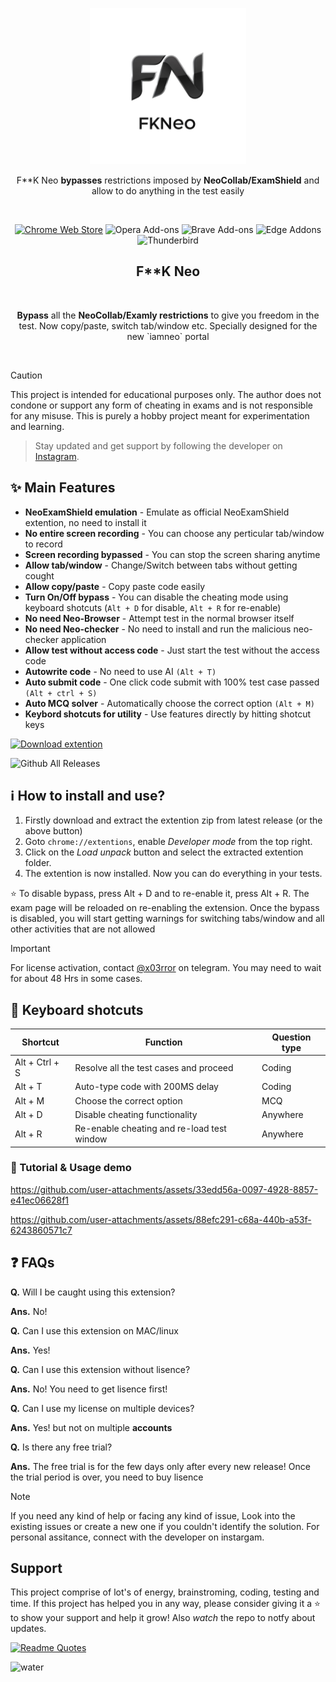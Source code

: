 
<p align="center"><a target="_blank" rel="noreferrer noopener"><img width="250" alt="F**k Neocollab extension" src="/fkneo.png"></a></p>
<p align="center">F**K Neo <strong>bypasses</strong> restrictions imposed by <strong>NeoCollab/ExamShield</strong> and allow to do anything in the test easily</p>
<br/>
<p align="center"><a rel="noreferrer noopener" href="https://chromewebstore.google.com/detail/neoexamshield/deojfdehldjjfmcjcfaojgaibalafifc"><img alt="Chrome Web Store" src="https://img.shields.io/badge/Chrome-141e24.svg?&style=for-the-badge&logo=google-chrome&logoColor=white"></a>
<a rel="noreferrer noopener"><img alt="Opera Add-ons" src="https://img.shields.io/badge/Opera-141e24.svg?&style=for-the-badge&logo=opera&logoColor=white"></a>
<a rel="noreferrer noopener"><img alt="Brave Add-ons" src="https://img.shields.io/badge/Brave-141e24.svg?&style=for-the-badge&logo=brave&logoColor=white"></a>
<a rel="noreferrer noopener"><img alt="Edge Addons" src="https://img.shields.io/badge/Edge-141e24.svg?&style=for-the-badge&logo=microsoft-edge&logoColor=white"></a>
<a el="noreferrer noopener"><img alt="Thunderbird" src="https://img.shields.io/badge/Thunderbird-141e24.svg?&style=for-the-badge&logo=thunderbird&logoColor=white"></a>

<h2 align="center">F**K Neo</h2>
<br/>
<p align="center"><strong>Bypass</strong> all the <strong>NeoCollab/Examly restrictions</strong> to give you freedom in the test. Now copy/paste, switch tab/window etc. Specially designed for the new `iamneo` portal</p>
<br/>    



> [!CAUTION]
> This project is intended for educational purposes only. The author does not condone or support any form of cheating in exams and is not responsible for any misuse. This is purely a hobby project meant for experimentation and learning.

> Stay updated and get support by following the developer on [Instagram](https://instagram.com/infrared.x).



## ✨ Main Features

- **NeoExamShield emulation** - Emulate as official NeoExamShield extention, no need to install it
- **No entire screen recording** - You can choose any perticular tab/window to record
- **Screen recording bypassed** - You can stop the screen sharing anytime
- **Allow tab/window** - Change/Switch between tabs without getting cought
- **Allow copy/paste** - Copy paste code easily
- **Turn On/Off bypass** - You can disable the cheating mode using keyboard shotcuts (`Alt + D` for disable, `Alt + R` for re-enable)
- **No need Neo-Browser** - Attempt test in the normal browser itself
- **No need Neo-checker** - No need to install and run the malicious neo-checker application
- **Allow test without access code** - Just start the test without the access code
- **Autowrite code** - No need to use AI `(Alt + T)`
- **Auto submit code** - One click code submit with 100% test case passed `(Alt + ctrl + S)`
- **Auto MCQ solver** - Automatically choose the correct option `(Alt + M)`
- **Keybord shotcuts for utility** - Use features directly by hitting shotcut keys

<a href="https://github.com/ErrorxCode/FkNeo/releases/download/2.6/FkNeo-v2.6.zip"><img alt="Download extention" height=40 src="https://dabuttonfactory.com/button.png?t=Download extention&f=Open+Sans-Bold&ts=25&tc=fff&hp=45&vp=20&c=11&bgt=unicolored&bgc=15d798"></a>

![Github All Releases](https://img.shields.io/github/downloads/ErrorxCode/FkNeo/total?label=Downloads&logo=download)

## ℹ️ How to install and use?
1. Firstly download and extract the extention zip from latest release (or the above button)
2. Goto `chrome://extentions`, enable *Developer mode* from the top right.
3. Click on the *Load unpack* button and select the extracted extention folder.
4. The extention is now installed. Now you can do everything in your tests.

⭐ To disable bypass, press Alt + D and to re-enable it, press Alt + R. The exam page will be reloaded on re-enabling the extension.
Once the bypass is disabled, you will start getting warnings for switching tabs/window and all other activities that are not allowed


> [!IMPORTANT]
> For license activation, contact [@x03rror](https://t.me/x03rror?text=Hey,%20I%20want%20to%20purchase%20license%20key) on telegram. You may need to wait for about 48 Hrs in some cases.

## 🎹 Keyboard shotcuts
| Shortcut       | Function                                   | Question type |
|----------------|--------------------------------------------|---------------|
| Alt + Ctrl + S | Resolve all the test cases and proceed     | Coding        |
| Alt + T        | Auto-type code with 200MS delay            | Coding        |
| Alt + M        | Choose the correct option                  | MCQ           |
| Alt + D        | Disable cheating functionality             | Anywhere      |
| Alt + R        | Re-enable cheating and re-load test window | Anywhere      |

### 👀 Tutorial & Usage demo
https://github.com/user-attachments/assets/33edd56a-0097-4928-8857-e41ec06628f1

https://github.com/user-attachments/assets/88efc291-c68a-440b-a53f-6243860571c7




## ❓ FAQs
**Q.** Will I be caught using this extension?

**Ans.** No!

**Q.** Can I use this extension on MAC/linux

**Ans.** Yes!

**Q.** Can I use this extension without lisence?

**Ans.** No! You need to get lisence first!

**Q.** Can I use my license on multiple devices?

**Ans.** Yes! but not on multiple **accounts**

**Q.** Is there any free trial?

**Ans.** The free trial is for the few days only after every new release! Once the trial period is over, you need to buy lisence




>[!NOTE]
>If you need any kind of help or facing any kind of issue, Look into the existing issues or create a new one if you couldn't identify the solution. For personal assitance, connect with the developer on instargam.



## Support
This project comprise of lot's of energy, brainstroming, coding, testing and time. If this project has helped you in any way, please consider giving it a ⭐ to show your support and help it grow! Also *watch* the repo to notfy about updates.

[![Readme Quotes](https://quotes-github-readme.vercel.app/api?type=horizontal&theme=dracula)](https://github.com/piyushsuthar/github-readme-quotes)


![water](https://raw.githubusercontent.com/mayhemantt/mayhemantt/Update/svg/Bottom.svg)
